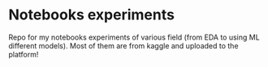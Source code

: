 # Notebooks experiments
Repo for my notebooks experiments of various field (from EDA to using ML different models). Most of them are from kaggle and uploaded to the platform!

